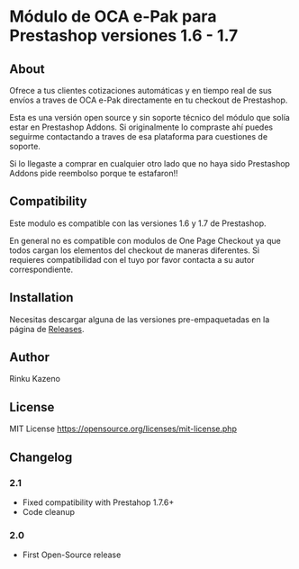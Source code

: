 # Módulo de OCA e-Pak para Prestashop versiones 1.6 - 1.7

## About

Ofrece a tus clientes cotizaciones automáticas y en tiempo real de sus envíos a traves de OCA e-Pak directamente en tu checkout de Prestashop.

Esta es una versión open source y sin soporte técnico del módulo que solía estar en Prestashop Addons. Si originalmente lo compraste ahí puedes seguirme contactando a traves de esa plataforma para cuestiones de soporte.

Si lo llegaste a comprar en cualquier otro lado que no haya sido Prestashop Addons pide reembolso porque te estafaron!!

## Compatibility

Este modulo es compatible con las versiones 1.6 y 1.7 de Prestashop.

En general no es compatible con modulos de One Page Checkout ya que todos cargan los elementos del checkout de maneras diferentes. Si requieres compatibilidad con el tuyo por favor contacta a su autor correspondiente. 

## Installation

Necesitas descargar alguna de las versiones pre-empaquetadas en la página de [Releases](https://github.com/kazeno/Oca-ePak/releases).

## Author

Rinku Kazeno

## License

MIT License  https://opensource.org/licenses/mit-license.php

## Changelog

### 2.1
* Fixed compatibility with Prestahop 1.7.6+
* Code cleanup

### 2.0
* First Open-Source release
